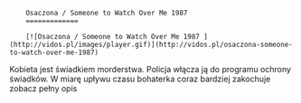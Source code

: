 
        Osaczona / Someone to Watch Over Me 1987 
        =============
        
        [![Osaczona / Someone to Watch Over Me 1987 ](http://vidos.pl/images/player.gif)](http://vidos.pl/osaczona-someone-to-watch-over-me-1987)
        
        
 Kobieta jest świadkiem morderstwa. Policja włącza ją do programu ochrony świadków. W miarę upływu czasu bohaterka coraz bardziej zakochuje zobacz pełny opis
    